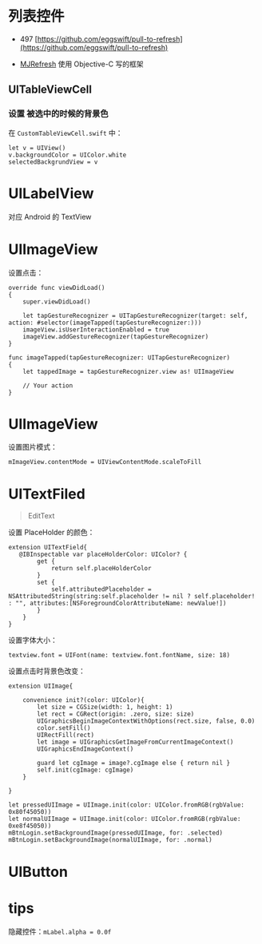 
# 列表控件

- 497 [https://github.com/eggswift/pull-to-refresh](https://github.com/eggswift/pull-to-refresh)

- [MJRefresh](https://github.com/CoderMJLee/MJRefresh) 使用 Objective-C 写的框架

## UITableViewCell

### 设置 被选中的时候的背景色

在 `CustomTableViewCell.swift` 中：

```
let v = UIView()
v.backgroundColor = UIColor.white
selectedBackgrundView = v
```

### 



# UILabelView

对应 Android 的 TextView




# UIImageView

设置点击：

```
override func viewDidLoad()
{
    super.viewDidLoad()

    let tapGestureRecognizer = UITapGestureRecognizer(target: self, action: #selector(imageTapped(tapGestureRecognizer:)))
    imageView.isUserInteractionEnabled = true
    imageView.addGestureRecognizer(tapGestureRecognizer)
}

func imageTapped(tapGestureRecognizer: UITapGestureRecognizer)
{
    let tappedImage = tapGestureRecognizer.view as! UIImageView

    // Your action
}
```

# UIImageView

设置图片模式：

```
mImageView.contentMode = UIViewContentMode.scaleToFill
```

# UITextFiled

>EditText

设置 PlaceHolder 的颜色：

```
extension UITextField{
   @IBInspectable var placeHolderColor: UIColor? {
        get {
            return self.placeHolderColor
        }
        set {
            self.attributedPlaceholder = NSAttributedString(string:self.placeholder != nil ? self.placeholder! : "", attributes:[NSForegroundColorAttributeName: newValue!])
        }
    }
}
```

设置字体大小：

```
textview.font = UIFont(name: textview.font.fontName, size: 18)
```

设置点击时背景色改变：

```
extension UIImage{
    
    convenience init?(color: UIColor){
        let size = CGSize(width: 1, height: 1)
        let rect = CGRect(origin: .zero, size: size)
        UIGraphicsBeginImageContextWithOptions(rect.size, false, 0.0)
        color.setFill()
        UIRectFill(rect)
        let image = UIGraphicsGetImageFromCurrentImageContext()
        UIGraphicsEndImageContext()
        
        guard let cgImage = image?.cgImage else { return nil }
        self.init(cgImage: cgImage)
    }
    
}
```

```
let pressedUIImage = UIImage.init(color: UIColor.fromRGB(rgbValue: 0x80f45050))
let normalUIImage = UIImage.init(color: UIColor.fromRGB(rgbValue: 0xe8f45050))
mBtnLogin.setBackgroundImage(pressedUIImage, for: .selected)
mBtnLogin.setBackgroundImage(normalUIImage, for: .normal)
```



# UIButton


# tips

隐藏控件：`mLabel.alpha = 0.0f`

